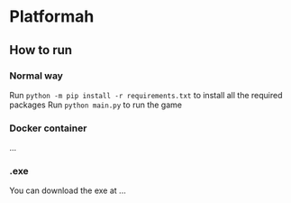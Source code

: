 # Platformah

## How to run

### Normal way
Run `python -m pip install -r requirements.txt` to install all the required packages
Run `python main.py` to run the game

### Docker container
...

### .exe 
You can download the exe at ...